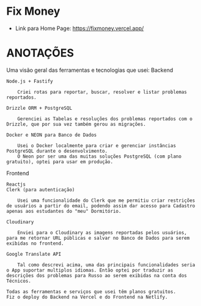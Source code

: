 # Fix Money
 
- Link para Home Page: https://fixmoney.vercel.app/


# ANOTAÇÕES
Uma visão geral das ferramentas e tecnologias que usei:
Backend

    Node.js + Fastify

        Criei rotas para reportar, buscar, resolver e listar problemas reportados.

    Drizzle ORM + PostgreSQL

        Gerenciei as Tabelas e resoluções dos problemas reportados com o Drizzle, que por sua vez também gerou as migrações.

    Docker e NEON para Banco de Dados

        Usei o Docker localmente para criar e gerenciar instâncias PostgreSQL durante o desenvolvimento.
        O Neon por ser uma das muitas soluções PostgreSQL (com plano gratuito), optei para usar em produção.

Frontend

    Reactjs
    Clerk (para autenticação)

        Usei uma funcionalidade do Clerk que me permitiu criar restrições de usuários a partir do email, podendo assim dar acesso para Cadastro apenas aos estudantes do "meu" Dormitório.

    Cloudinary

        Enviei para o Cloudinary as imagens reportadas pelos usuários, para me retornar URL públicas e salvar no Banco de Dados para serem exibidas no frontend.

    Google Translate API

        Tal como descrevi acima, uma das principais funcionalidades seria o App suportar multiplos idiomas. Então optei por traduzir as descrições dos problemas para Russo ao serem exibidas na conta dos Técnicos.

    Todas as ferramentas e serviços que usei têm planos gratuitos.
    Fiz o deploy do Backend na Vercel e do Frontend na Netlify.